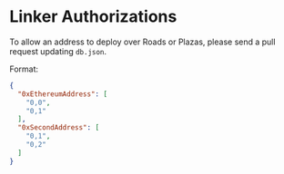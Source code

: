 # Linker Authorizations

To allow an address to deploy over Roads or Plazas, please send a pull request updating `db.json`.

Format:
```json
{
  "0xEthereumAddress": [
    "0,0",
    "0,1"
  ],
  "0xSecondAddress": [
    "0,1",
    "0,2"
  ]
}
```